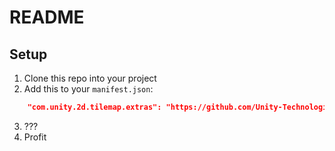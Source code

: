 # README

## Setup
1. Clone this repo into your project
2. Add this to your `manifest.json`:
```json
    "com.unity.2d.tilemap.extras": "https://github.com/Unity-Technologies/2d-extras.git#master",
```
3. ???
4. Profit
